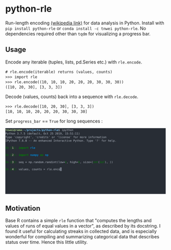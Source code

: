 # python-rle

Run-length encoding [(wikipedia link)](https://en.wikipedia.org/wiki/Run-length_encoding) for data analysis in Python. Install with `pip install python-rle` or `conda install -c tnwei python-rle`. No dependencies required other than `tqdm` for visualizing a progress bar. 

## Usage

Encode any iterable (tuples, lists, pd.Series etc.) with `rle.encode`.

```
# rle.encode(iterable) returns (values, counts)
>>> import rle 
>>> rle.encode((10, 10, 10, 20, 20, 20, 30, 30, 30))
([10, 20, 30], [3, 3, 3])
```

Decode (values, counts) back into a sequence with `rle.decode`.
```
>>> rle.decode([10, 20, 30], [3, 3, 3])
[10, 10, 10, 20, 20, 20, 30, 30, 30]
```

Set `progress_bar` == `True` for long sequences :

![progress_bar_anim](progress_bar.svg)

## Motivation

Base R contains a simple `rle` function that "computes the lengths and values of runs of equal values in a vector", as described by its docstring. I found it useful for calculating streaks in collected data, and is especially wonderful for compiling and summarizing categorical data that describes status over time. Hence this little utility.

<!--
## Reference to `rle` in R

``` r
> rle
function (x) 
{
    if (!is.vector(x) && !is.list(x)) 
        stop("'x' must be a vector of an atomic type")
    n <- length(x)
    if (n == 0L) 
        return(structure(list(lengths = integer(), values = x), 
            class = "rle"))
    y <- x[-1L] != x[-n]
    i <- c(which(y | is.na(y)), n)
    structure(list(lengths = diff(c(0L, i)), values = x[i]), 
        class = "rle")
} 
```

-->

